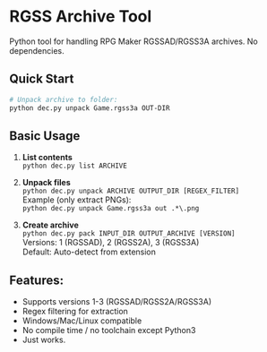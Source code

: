# RGSS Archive Tool

Python tool for handling RPG Maker RGSSAD/RGSS3A archives. No dependencies.

## Quick Start

```bash
# Unpack archive to folder:
python dec.py unpack Game.rgss3a OUT-DIR
```

## Basic Usage

1. **List contents**  
`python dec.py list ARCHIVE`

2. **Unpack files**  
`python dec.py unpack ARCHIVE OUTPUT_DIR [REGEX_FILTER]`  
Example (only extract PNGs):  
`python dec.py unpack Game.rgss3a out .*\.png`

3. **Create archive**  
`python dec.py pack INPUT_DIR OUTPUT_ARCHIVE [VERSION]`  
Versions: 1 (RGSSAD), 2 (RGSS2A), 3 (RGSS3A)  
Default: Auto-detect from extension

## Features:
- Supports versions 1-3 (RGSSAD/RGSS2A/RGSS3A)
- Regex filtering for extraction
- Windows/Mac/Linux compatible
- No compile time / no toolchain except Python3
- Just works.